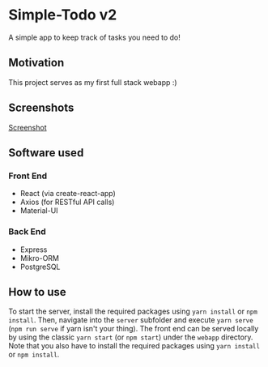 # Simple-Todo v2

A simple app to keep track of tasks you need to do!

## Motivation

This project serves as my first full stack webapp :)

## Screenshots

[Screenshot](simpletodo.png)

## Software used

### Front End

- React (via create-react-app)
- Axios (for RESTful API calls)
- Material-UI

### Back End

- Express
- Mikro-ORM
- PostgreSQL

## How to use

To start the server, install the required packages using `yarn install` or `npm install`. Then, navigate into the `server` subfolder and execute `yarn serve` (`npm run serve` if yarn isn't your thing).
The front end can be served locally by using the classic `yarn start` (or `npm start`) under the `webapp` directory. Note that you also have to install the required packages using `yarn install` or `npm install`.
